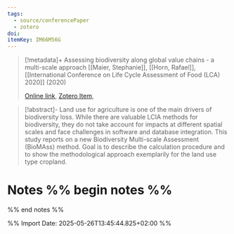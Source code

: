 ```yaml
---
tags:
  - source/conferencePaper
  - zotero
doi: 
itemKey: IM66M56G
---
```

>[!metadata]+
> Assessing biodiversity along global value chains - a multi-scale approach
> [[Maier, Stephanie]], [[Horn, Rafael]], 
> [[International Conference on Life Cycle Assessment of Food (LCA) 2020]] (2020)
> 
> [Online link](https://publica.fraunhofer.de/handle/publica/417429), [Zotero Item](zotero://select/library/items/IM66M56G), 

>[!abstract]-
>Land use for agriculture is one of the main drivers of biodiversity loss. While there are valuable LCIA methods for biodiversity, they do not take account for impacts at different spatial scales and face challenges in software and database integration. This study reports on a new Biodiversity Multi-scale Assessment (BioMAss) method. Goal is to describe the calculation procedure and to show the methodological approach exemplarily for the land use type cropland.

# Notes %% begin notes %%

%% end notes %%




%% Import Date: 2025-05-26T13:45:44.825+02:00 %%
